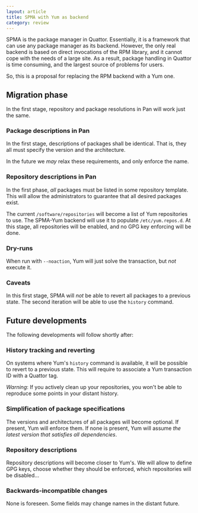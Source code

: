 ```yaml
---
layout: article
title: SPMA with Yum as backend
category: review
---
```


SPMA is the package manager in Quattor. Essentially, it is a framework
that can use any package manager as its backend. However, the only
real backend is based on direct invocations of the RPM library, and it
cannot cope with the needs of a large site. As a result, package
handling in Quattor is time consuming, and the largest source of
problems for users.

So, this is a proposal for replacing the RPM backend with a Yum one.

## Migration phase

In the first stage, repository and package resolutions in Pan will
work just the same.

### Package descriptions in Pan

In the first stage, descriptions of packages shall be identical. That
is, they all must specify the version and the architecture.

In the future we *may* relax these requirements, and only enforce the
name.

### Repository descriptions in Pan

In the first phase, *all* packages must be listed in some repository
template.  This will allow the administrators to guarantee that all
desired packages exist.

The current `/software/repositories` will become a list of Yum
repositories to use.  The SPMA-Yum backend will use it to populate
`/etc/yum.repos.d`.  At this stage, all repositories will be enabled,
and no GPG key enforcing will be done.

### Dry-runs

When run with `--noaction`, Yum will just solve the transaction, but
*not* execute it.

### Caveats

In this first stage, SPMA will *not* be able to revert all packages to
a previous state.  The second iteration will be able to use the
`history` command.

## Future developments

The following developments will follow shortly after:

### History tracking and reverting

On systems where Yum's `history` command is available, it will be
possible to revert to a previous state.  This will require to
associate a Yum transaction ID with a Quattor tag.

*Warning*: If you actively clean up your repositories, you won't be
able to reproduce some points in your distant history.

### Simplification of package specifications

The versions and architectures of all packages will become
optional. If present, Yum will enforce them. If none is present, Yum
will assume _the latest version that satisfies all dependencies_.

### Repository descriptions

Repository descriptions will become closer to Yum's. We will allow to
define GPG keys, choose whether they should be enforced, which
repositories will be disabled...

### Backwards-incompatible changes

None is foreseen. Some fields may change names in the distant future.
